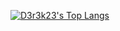 [![D3r3k23's Top Langs](https://github-readme-stats.vercel.app/api/top-langs/?username=D3r3k23&title_color=ffffff&text_color=c9cacc&icon_color=2bbc8a&bg_color=1c1c20)](https://github.com/anuraghazra/github-readme-stats)

